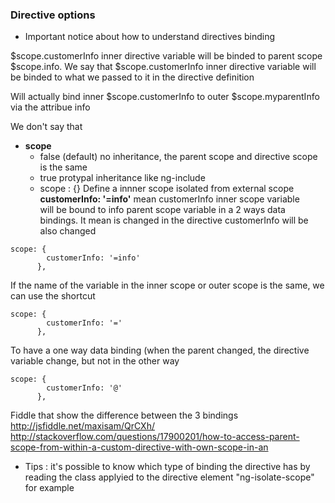 ### Directive options 

* Important notice about how to understand directives binding

$scope.customerInfo inner directive variable will be binded to parent scope $scope.info. 
We say that 
$scope.customerInfo inner directive variable will be binded to what we passed to it in the directive definition

<myelement info="myparentInfo" > Will actually bind inner $scope.customerInfo to outer $scope.myparentInfo via the attribue info

We don't say that 
* **scope** 
  * false (default) no inheritance, the parent scope and directive scope is the same 
  * true protypal inheritance like ng-include 
  * scope : {} Define a innner scope isolated from external scope 
 **customerInfo: '=info'** mean customerInfo inner scope variable       
will be bound to info parent scope variable 
in a 2 ways data bindings. It mean is changed in the directive
customerInfo will be also changed

````
scope: {
        customerInfo: '=info'
      },
````
If the name of the variable in the inner scope or outer scope is the same, we can use the shortcut
````
scope: {
        customerInfo: '='
      },
````
To have a one way data binding (when the parent changed, the directive variable change, but not in the other way 
````
scope: {
        customerInfo: '@'
      },
````

Fiddle that show the difference between the 3 bindings    
http://jsfiddle.net/maxisam/QrCXh/
http://stackoverflow.com/questions/17900201/how-to-access-parent-scope-from-within-a-custom-directive-with-own-scope-in-an

* Tips : it's possible to know which type of binding the directive has by reading the class applyied to the directive element "ng-isolate-scope" for example